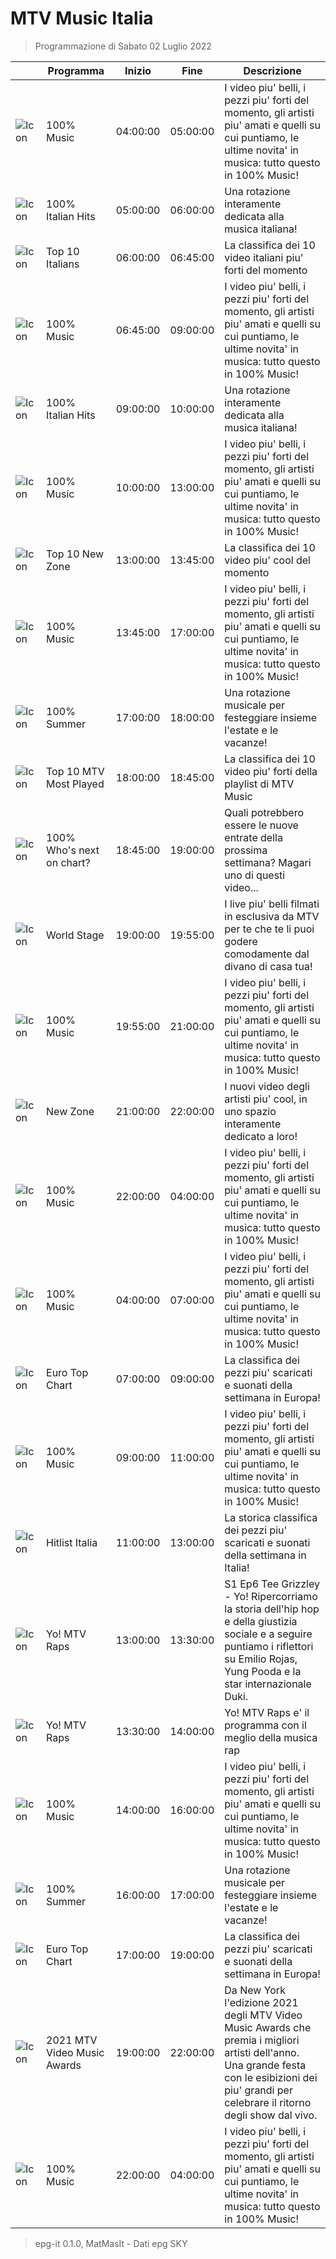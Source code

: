 # MTV Music Italia
> Programmazione di Sabato 02 Luglio 2022

||Programma|Inizio|Fine|Descrizione|
|---|---|---|---|---|
|![Icon](https://guidatv.sky.it/uuid/0b18dd99-b9f1-4a77-8cc5-e1e0be9b77c2/cover?md5ChecksumParam=e6177eefb08d0bb57aae9035f600d4a0)|100% Music|04:00:00|05:00:00|I video piu&#039; belli, i pezzi piu&#039; forti del momento, gli artisti piu&#039; amati e quelli su cui puntiamo, le ultime novita&#039; in musica: tutto questo in 100% Music!
|![Icon](https://guidatv.sky.it/uuid/0b18dd99-b9f1-4a77-8cc5-e1e0be9b77c2/cover?md5ChecksumParam=e6177eefb08d0bb57aae9035f600d4a0)|100% Italian Hits|05:00:00|06:00:00|Una rotazione interamente dedicata alla musica italiana!
|![Icon](https://guidatv.sky.it/uuid/1ef6822c-ea72-413c-9fd2-0f99095c02a6/cover?md5ChecksumParam=a88f8a1006189d0aeff48ac6192a66ab)|Top 10 Italians|06:00:00|06:45:00|La classifica dei 10 video italiani piu&#039; forti del momento
|![Icon](https://guidatv.sky.it/uuid/0b18dd99-b9f1-4a77-8cc5-e1e0be9b77c2/cover?md5ChecksumParam=e6177eefb08d0bb57aae9035f600d4a0)|100% Music|06:45:00|09:00:00|I video piu&#039; belli, i pezzi piu&#039; forti del momento, gli artisti piu&#039; amati e quelli su cui puntiamo, le ultime novita&#039; in musica: tutto questo in 100% Music!
|![Icon](https://guidatv.sky.it/uuid/0b18dd99-b9f1-4a77-8cc5-e1e0be9b77c2/cover?md5ChecksumParam=e6177eefb08d0bb57aae9035f600d4a0)|100% Italian Hits|09:00:00|10:00:00|Una rotazione interamente dedicata alla musica italiana!
|![Icon](https://guidatv.sky.it/uuid/0b18dd99-b9f1-4a77-8cc5-e1e0be9b77c2/cover?md5ChecksumParam=e6177eefb08d0bb57aae9035f600d4a0)|100% Music|10:00:00|13:00:00|I video piu&#039; belli, i pezzi piu&#039; forti del momento, gli artisti piu&#039; amati e quelli su cui puntiamo, le ultime novita&#039; in musica: tutto questo in 100% Music!
|![Icon](https://guidatv.sky.it/uuid/1ec5d7bb-f3a2-4b1b-b546-8959687f3049/cover?md5ChecksumParam=820e57cb998022b19cfbe19abd349f90)|Top 10 New Zone|13:00:00|13:45:00|La classifica dei 10 video piu&#039; cool del momento
|![Icon](https://guidatv.sky.it/uuid/0b18dd99-b9f1-4a77-8cc5-e1e0be9b77c2/cover?md5ChecksumParam=e6177eefb08d0bb57aae9035f600d4a0)|100% Music|13:45:00|17:00:00|I video piu&#039; belli, i pezzi piu&#039; forti del momento, gli artisti piu&#039; amati e quelli su cui puntiamo, le ultime novita&#039; in musica: tutto questo in 100% Music!
|![Icon](https://guidatv.sky.it/uuid/dd1b6be9-080e-43b9-8a2e-1d62770c618d/cover?md5ChecksumParam=b80bc091133ff8b8c405284e621e7b4f)|100% Summer|17:00:00|18:00:00|Una rotazione musicale per festeggiare insieme l&#039;estate e le vacanze!
|![Icon](https://guidatv.sky.it/uuid/c6cca8a2-49e8-4f33-b591-6756ca2cc035/cover?md5ChecksumParam=b9fb9763c2b0ec698d1ae07701261ba2)|Top 10 MTV Most Played|18:00:00|18:45:00|La classifica dei 10 video piu&#039; forti della playlist di MTV Music
|![Icon](https://guidatv.sky.it/uuid/bc323354-b0cc-4836-9dd6-38b35781b5f3/cover?md5ChecksumParam=7eae858b609d89df4c7f1914fae1f81b)|100% Who&#039;s next on chart?|18:45:00|19:00:00|Quali potrebbero essere le nuove entrate della prossima settimana? Magari uno di questi video...
|![Icon](https://guidatv.sky.it/uuid/191df664-3580-42d8-94a5-417b34fd6c12/cover?md5ChecksumParam=9547fe807ff13ae396c5b2b546de437a)|World Stage|19:00:00|19:55:00|I live piu&#039; belli filmati in esclusiva da MTV per te che te li puoi godere comodamente dal divano di casa tua!
|![Icon](https://guidatv.sky.it/uuid/0b18dd99-b9f1-4a77-8cc5-e1e0be9b77c2/cover?md5ChecksumParam=e6177eefb08d0bb57aae9035f600d4a0)|100% Music|19:55:00|21:00:00|I video piu&#039; belli, i pezzi piu&#039; forti del momento, gli artisti piu&#039; amati e quelli su cui puntiamo, le ultime novita&#039; in musica: tutto questo in 100% Music!
|![Icon](https://guidatv.sky.it/uuid/0b18dd99-b9f1-4a77-8cc5-e1e0be9b77c2/cover?md5ChecksumParam=e6177eefb08d0bb57aae9035f600d4a0)|New Zone|21:00:00|22:00:00|I nuovi video degli artisti piu&#039; cool, in uno spazio interamente dedicato a loro!
|![Icon](https://guidatv.sky.it/uuid/0b18dd99-b9f1-4a77-8cc5-e1e0be9b77c2/cover?md5ChecksumParam=e6177eefb08d0bb57aae9035f600d4a0)|100% Music|22:00:00|04:00:00|I video piu&#039; belli, i pezzi piu&#039; forti del momento, gli artisti piu&#039; amati e quelli su cui puntiamo, le ultime novita&#039; in musica: tutto questo in 100% Music!
|![Icon](https://guidatv.sky.it/uuid/0b18dd99-b9f1-4a77-8cc5-e1e0be9b77c2/cover?md5ChecksumParam=e6177eefb08d0bb57aae9035f600d4a0)|100% Music|04:00:00|07:00:00|I video piu&#039; belli, i pezzi piu&#039; forti del momento, gli artisti piu&#039; amati e quelli su cui puntiamo, le ultime novita&#039; in musica: tutto questo in 100% Music!
|![Icon](https://guidatv.sky.it/uuid/0b18dd99-b9f1-4a77-8cc5-e1e0be9b77c2/cover?md5ChecksumParam=e6177eefb08d0bb57aae9035f600d4a0)|Euro Top Chart|07:00:00|09:00:00|La classifica dei pezzi piu&#039; scaricati e suonati della settimana in Europa!
|![Icon](https://guidatv.sky.it/uuid/0b18dd99-b9f1-4a77-8cc5-e1e0be9b77c2/cover?md5ChecksumParam=e6177eefb08d0bb57aae9035f600d4a0)|100% Music|09:00:00|11:00:00|I video piu&#039; belli, i pezzi piu&#039; forti del momento, gli artisti piu&#039; amati e quelli su cui puntiamo, le ultime novita&#039; in musica: tutto questo in 100% Music!
|![Icon](https://guidatv.sky.it/uuid/0b18dd99-b9f1-4a77-8cc5-e1e0be9b77c2/cover?md5ChecksumParam=e6177eefb08d0bb57aae9035f600d4a0)|Hitlist Italia|11:00:00|13:00:00|La storica classifica dei pezzi piu&#039; scaricati e suonati della settimana in Italia!
|![Icon](https://guidatv.sky.it/uuid/1463bfc6-84f9-48ee-acbf-e58df0b5b356/cover?md5ChecksumParam=aabf4da00c23f7c749d12d5824f8b673)|Yo! MTV Raps|13:00:00|13:30:00|S1 Ep6 Tee Grizzley - Yo! Ripercorriamo la storia dell&#039;hip hop e della giustizia sociale e a seguire puntiamo i riflettori su Emilio Rojas, Yung Pooda e la star internazionale Duki.
|![Icon](https://guidatv.sky.it/uuid/00378717-394f-4317-8eb1-c5b2cba0bbcd/cover?md5ChecksumParam=c60ed1d81ab668587db6a8e31e1906e1)|Yo! MTV Raps|13:30:00|14:00:00|Yo! MTV Raps e&#039; il programma con il meglio della musica rap
|![Icon](https://guidatv.sky.it/uuid/0b18dd99-b9f1-4a77-8cc5-e1e0be9b77c2/cover?md5ChecksumParam=e6177eefb08d0bb57aae9035f600d4a0)|100% Music|14:00:00|16:00:00|I video piu&#039; belli, i pezzi piu&#039; forti del momento, gli artisti piu&#039; amati e quelli su cui puntiamo, le ultime novita&#039; in musica: tutto questo in 100% Music!
|![Icon](https://guidatv.sky.it/uuid/dd1b6be9-080e-43b9-8a2e-1d62770c618d/cover?md5ChecksumParam=b80bc091133ff8b8c405284e621e7b4f)|100% Summer|16:00:00|17:00:00|Una rotazione musicale per festeggiare insieme l&#039;estate e le vacanze!
|![Icon](https://guidatv.sky.it/uuid/0b18dd99-b9f1-4a77-8cc5-e1e0be9b77c2/cover?md5ChecksumParam=e6177eefb08d0bb57aae9035f600d4a0)|Euro Top Chart|17:00:00|19:00:00|La classifica dei pezzi piu&#039; scaricati e suonati della settimana in Europa!
|![Icon](https://guidatv.sky.it/uuid/2f0dbbbe-c803-48e9-88f8-5df78052371e/cover?md5ChecksumParam=8235ac17a30578a76325009d94c8fb2f)|2021 MTV Video Music Awards|19:00:00|22:00:00|Da New York l&#039;edizione 2021 degli MTV Video Music Awards che premia i migliori artisti dell&#039;anno. Una grande festa con le esibizioni dei piu&#039; grandi per celebrare il ritorno degli show dal vivo.
|![Icon](https://guidatv.sky.it/uuid/0b18dd99-b9f1-4a77-8cc5-e1e0be9b77c2/cover?md5ChecksumParam=e6177eefb08d0bb57aae9035f600d4a0)|100% Music|22:00:00|04:00:00|I video piu&#039; belli, i pezzi piu&#039; forti del momento, gli artisti piu&#039; amati e quelli su cui puntiamo, le ultime novita&#039; in musica: tutto questo in 100% Music!



 > epg-it 0.1.0, MatMasIt - Dati epg SKY